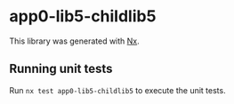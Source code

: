 # app0-lib5-childlib5

This library was generated with [Nx](https://nx.dev).

## Running unit tests

Run `nx test app0-lib5-childlib5` to execute the unit tests.
